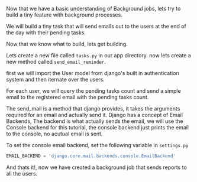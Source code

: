 Now that we have a basic understanding of Background jobs, lets try to build a tiny feature with background processes.

We will build a tiny task that will send emails out to the users at the end of the day with their pending tasks.

Now that we know what to build, lets get building.

Lets create a new file called `tasks.py` in our app directory. now lets create a new method called `send_email_reminder`.

first we will import the User model from django's built in authentication system and then iternate over the users.

For each user, we will query the pending tasks count and send a simple email to the registered email with the pending tasks count.

The send_mail is a method that django provides, it takes the arguments required for an email and actually send it. Django has a concept of Email Backends, The backend is what actually sends the email, we will use the Console backend for this tutorial, the console backend just prints the email to the console, no acutual email is sent.

To set the console email backend, set the following variable in `settings.py`

```python
EMAIL_BACKEND = 'django.core.mail.backends.console.EmailBackend'
```

And thats it!, now we have created a background job that sends reports to all the users.
